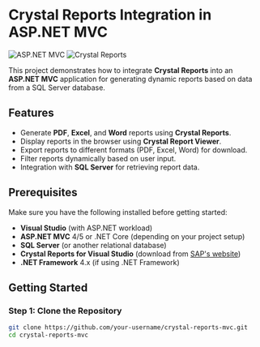 # Crystal Reports Integration in ASP.NET MVC

![ASP.NET MVC](https://img.shields.io/badge/ASP.NET-MVC-blue.svg) ![Crystal Reports](https://img.shields.io/badge/CrystalReports-Implemented-green.svg)

This project demonstrates how to integrate **Crystal Reports** into an **ASP.NET MVC** application for generating dynamic reports based on data from a SQL Server database.

## Features
- Generate **PDF**, **Excel**, and **Word** reports using **Crystal Reports**.
- Display reports in the browser using **Crystal Report Viewer**.
- Export reports to different formats (PDF, Excel, Word) for download.
- Filter reports dynamically based on user input.
- Integration with **SQL Server** for retrieving report data.

## Prerequisites

Make sure you have the following installed before getting started:

- **Visual Studio** (with ASP.NET workload)
- **ASP.NET MVC** 4/5 or .NET Core (depending on your project setup)
- **SQL Server** (or another relational database)
- **Crystal Reports for Visual Studio** (download from [SAP's website](https://www.sap.com/products/crystal-reports.html))
- **.NET Framework** 4.x (if using .NET Framework)

## Getting Started

### Step 1: Clone the Repository

```bash
git clone https://github.com/your-username/crystal-reports-mvc.git
cd crystal-reports-mvc
